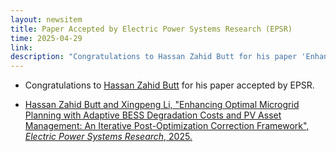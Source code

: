 ```yaml
---
layout: newsitem
title: Paper Accepted by Electric Power Systems Research (EPSR)
time: 2025-04-29
link: 
description: "Congratulations to Hassan Zahid Butt for his paper 'Enhancing Optimal Microgrid Planning with Adaptive BESS Degradation Costs and PV Asset Management: An Iterative Post-Optimization Correction Framework' accepted by EPSR."
---
```


* Congratulations to <a href="/people/Hassan-Zahid-Butt/" class="off">Hassan Zahid Butt</a> for his paper accepted by EPSR.

* <a href="/papers/Hassan-MG-Sizing-IPOC/" class="off">Hassan Zahid Butt and Xingpeng Li, "Enhancing Optimal Microgrid Planning with Adaptive BESS Degradation Costs and PV Asset Management: An Iterative Post-Optimization Correction Framework", *Electric Power Systems Research*, 2025.</a>

